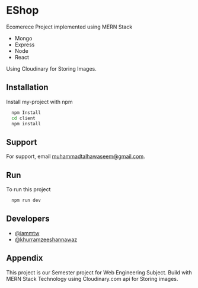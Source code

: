 
# EShop

Ecomerece Project implemented using MERN Stack
- Mongo
- Express
- Node
- React

Using Cloudinary for Storing Images.



## Installation 

Install my-project with npm

```bash 
  npm Install
  cd client
  npm install
```
    
## Support

For support, email muhammadtalhawaseem@gmail.com.

  
## Run

To run this project 

```bash
  npm run dev
```

  
## Developers

- [@iammtw](https://www.github.com/iammtw)
- [@khurramzeeshannawaz](https://github.com/KhurramZeeshanNawaz)

  
## Appendix

This project is our Semester project for Web Engineering Subject.
Build with MERN Stack Technology using Cloudinary.com api for Storing images.

  
